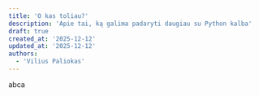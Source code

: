 ```yaml
---
title: 'O kas toliau?'
description: 'Apie tai, ką galima padaryti daugiau su Python kalba'
draft: true
created_at: '2025-12-12'
updated_at: '2025-12-12'
authors:
  - 'Vilius Paliokas'
---
```


abca